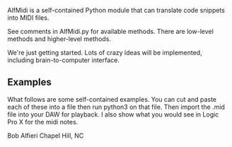 AlfMidi is a self-contained Python module that can translate code snippets into MIDI files.

See comments in AlfMidi.py for available methods.  There are low-level methods and higher-level methods.

We're just getting started.  Lots of crazy ideas will be implemented, including brain-to-computer
interface.  

## Examples

What follows are some self-contained examples.  You can cut and paste each of these
into a file then run python3 on that file.  Then import the .mid file into your DAW for playback.
I also show what you would see in Logic Pro X for the midi notes.

Bob Alfieri
Chapel Hill, NC
